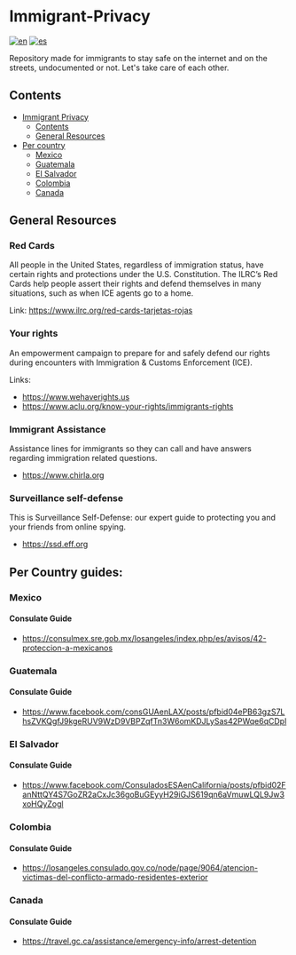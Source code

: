 # Immigrant-Privacy
[![en](https://img.shields.io/badge/lang-en-red.svg)]()
[![es](https://img.shields.io/badge/lang-es-yellow.svg)]()

Repository made for immigrants to stay safe on the internet and on the streets, undocumented or not. Let's take care of each other. 

## Contents
* [Immigrant Privacy](#immigrant-privacy)
    * [Contents](#contents)
    * [General Resources](#general-resources)
* [Per country](#per-country-guides)
    * [Mexico](#mexico)
    * [Guatemala](#guatemala)
    * [El Salvador](#el-salvador)
    * [Colombia](#colombia)
    * [Canada](#canada)

## General Resources 

### Red Cards 
All people in the United States, regardless of immigration status, have certain rights and protections under the U.S. Constitution. The ILRC’s Red Cards help people assert their rights and defend themselves in many situations, such as when ICE agents go to a home.

Link: https://www.ilrc.org/red-cards-tarjetas-rojas

### Your rights
An empowerment campaign to prepare for and safely defend our rights during encounters with Immigration & Customs Enforcement (ICE).

Links: 
- https://www.wehaverights.us
- https://www.aclu.org/know-your-rights/immigrants-rights
  
### Immigrant Assistance
Assistance lines for immigrants so they can call and have answers regarding immigration related questions.
- https://www.chirla.org

### Surveillance self-defense
This is Surveillance Self-Defense: our expert guide to protecting you and your friends from online spying.

- https://ssd.eff.org

## Per Country guides:

### Mexico
#### Consulate Guide
- https://consulmex.sre.gob.mx/losangeles/index.php/es/avisos/42-proteccion-a-mexicanos
### Guatemala
#### Consulate Guide
- https://www.facebook.com/consGUAenLAX/posts/pfbid04ePB63gzS7LhsZVKQgfJ9kgeRUV9WzD9VBPZqfTn3W6omKDJLySas42PWqe6qCDpl
### El Salvador
#### Consulate Guide
- https://www.facebook.com/ConsuladosESAenCalifornia/posts/pfbid02FanNttQY4S7GoZR2aCxJc36goBuGEyyH29iGJS619qn6aVmuwLQL9Jw3xoHQyZogl
### Colombia
#### Consulate Guide
- https://losangeles.consulado.gov.co/node/page/9064/atencion-victimas-del-conflicto-armado-residentes-exterior
### Canada
#### Consulate Guide
- https://travel.gc.ca/assistance/emergency-info/arrest-detention

